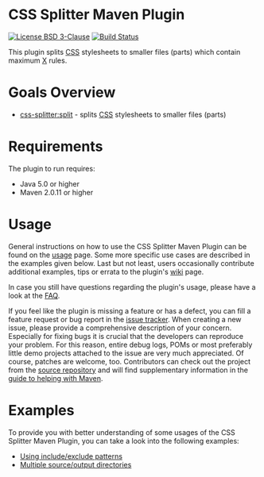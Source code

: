 # CSS Splitter Maven Plugin
[![License BSD 3-Clause](https://img.shields.io/badge/license-BSD%203--Clause-blue.svg)](http://css-splitter-maven-plugin.projects.gabrys.biz/license.txt)
[![Build Status](https://travis-ci.org/gabrysbiz/css-splitter-maven-plugin.svg?branch=develop)](https://travis-ci.org/gabrysbiz/css-splitter-maven-plugin)

This plugin splits [CSS](http://www.w3.org/Style/CSS/) stylesheets to smaller files (parts) which contain maximum [X](http://css-splitter-maven-plugin.projects.gabrys.biz/LATEST/split-mojo.html#maxRules) rules.

# Goals Overview
* [css-splitter:split](http://css-splitter-maven-plugin.projects.gabrys.biz/LATEST/split-mojo.html) - splits [CSS](http://www.w3.org/Style/CSS/) stylesheets to smaller files (parts)

# Requirements
The plugin to run requires:
* Java 5.0 or higher
* Maven 2.0.11 or higher

# Usage
General instructions on how to use the CSS Splitter Maven Plugin can be found on the [usage](http://css-splitter-maven-plugin.projects.gabrys.biz/LATEST/usage.html) page. Some more specific use cases are described in the examples given below. Last but not least, users occasionally contribute additional examples, tips or errata to the plugin's [wiki](https://github.com/gabrysbiz/css-splitter-maven-plugin/wiki) page.

In case you still have questions regarding the plugin's usage, please have a look at the [FAQ](http://css-splitter-maven-plugin.projects.gabrys.biz/LATEST/faq.html).

If you feel like the plugin is missing a feature or has a defect, you can fill a feature request or bug report in the [issue tracker](http://css-splitter-maven-plugin.projects.gabrys.biz/LATEST/issue-tracking.html). When creating a new issue, please provide a comprehensive description of your concern. Especially for fixing bugs it is crucial that the developers can reproduce your problem. For this reason, entire debug logs, POMs or most preferably little demo projects attached to the issue are very much appreciated. Of course, patches are welcome, too. Contributors can check out the project from the [source repository](http://css-splitter-maven-plugin.projects.gabrys.biz/LATEST/source-repository.html) and will find supplementary information in the [guide to helping with Maven](http://maven.apache.org/guides/development/guide-helping.html).

# Examples
To provide you with better understanding of some usages of the CSS Splitter Maven Plugin, you can take a look into the following examples:
* [Using include/exclude patterns](http://css-splitter-maven-plugin.projects.gabrys.biz/LATEST/examples/patterns.html)
* [Multiple source/output directories](http://css-splitter-maven-plugin.projects.gabrys.biz/LATEST/examples/multiple-directories.html)
